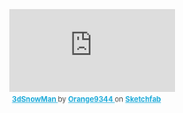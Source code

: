 <div class="sketchfab-embed-wrapper"> <iframe title="3dSnowMan" frameborder="0" allowfullscreen mozallowfullscreen="true" webkitallowfullscreen="true" allow="autoplay; fullscreen; xr-spatial-tracking" xr-spatial-tracking execution-while-out-of-viewport execution-while-not-rendered web-share src="https://sketchfab.com/models/4a884a3da461411f9e72a1e8fa9441f9/embed"> </iframe> <p style="font-size: 13px; font-weight: normal; margin: 5px; color: #4A4A4A;"> <a href="https://sketchfab.com/3d-models/3dsnowman-4a884a3da461411f9e72a1e8fa9441f9?utm_medium=embed&utm_campaign=share-popup&utm_content=4a884a3da461411f9e72a1e8fa9441f9" target="_blank" rel="nofollow" style="font-weight: bold; color: #1CAAD9;"> 3dSnowMan </a> by <a href="https://sketchfab.com/Orange9344?utm_medium=embed&utm_campaign=share-popup&utm_content=4a884a3da461411f9e72a1e8fa9441f9" target="_blank" rel="nofollow" style="font-weight: bold; color: #1CAAD9;"> Orange9344 </a> on <a href="https://sketchfab.com?utm_medium=embed&utm_campaign=share-popup&utm_content=4a884a3da461411f9e72a1e8fa9441f9" target="_blank" rel="nofollow" style="font-weight: bold; color: #1CAAD9;">Sketchfab</a></p></div>
